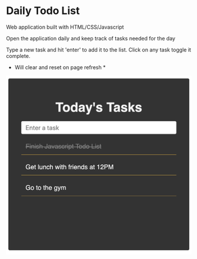 # Daily Todo List
Web application built with HTML/CSS/Javascript

Open the application daily and keep track of tasks needed for the day

Type a new task and hit 'enter' to add it to the list. Click on any task toggle it complete.

* Will clear and reset on page refresh *



![Alt text](TodoList-screenshot.png?raw=true "Project Screenshot")
